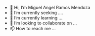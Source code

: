 - 👋 Hi, I’m Miguel Angel Ramos Mendoza 
- 👀 I’m currently seeking ....
- 🌱 I’m currently learning ...
- 💞️ I’m looking to collaborate on ...
- 📫 How to reach me ...

<!---
elmiguel0/elmiguel0 is a ✨ special ✨ repository because its `README.md` (this file) appears on your GitHub profile.
You can click the Preview link to take a look at your changes.
--->
